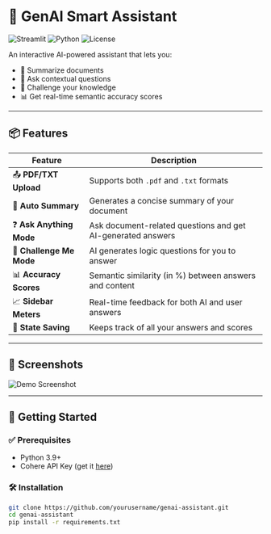 # 🤖 GenAI Smart Assistant

![Streamlit](https://img.shields.io/badge/Built%20With-Streamlit-red?style=flat&logo=streamlit)
![Python](https://img.shields.io/badge/Python-3.9+-blue.svg)
![License](https://img.shields.io/badge/License-MIT-green.svg)

An interactive AI-powered assistant that lets you:
- 📝 Summarize documents
- 💬 Ask contextual questions
- 🎯 Challenge your knowledge
- 📊 Get real-time semantic accuracy scores

---

## 📦 Features

| Feature | Description |
|--------|-------------|
| 📤 **PDF/TXT Upload** | Supports both `.pdf` and `.txt` formats |
| 🧠 **Auto Summary** | Generates a concise summary of your document |
| ❓ **Ask Anything Mode** | Ask document-related questions and get AI-generated answers |
| 🎯 **Challenge Me Mode** | AI generates logic questions for you to answer |
| 📊 **Accuracy Scores** | Semantic similarity (in %) between answers and content |
| 📈 **Sidebar Meters** | Real-time feedback for both AI and user answers |
| 💾 **State Saving** | Keeps track of all your answers and scores |

---

## 📸 Screenshots

![Demo Screenshot](https://drive.google.com/file/d/15zlCTepHR8V07R3DNNuk2XUA8vYHyZAi/view?usp=sharing)

---

## 🚀 Getting Started

### ✅ Prerequisites

- Python 3.9+
- Cohere API Key (get it [here](https://dashboard.cohere.com/api-keys))

### 🛠️ Installation

```bash
git clone https://github.com/yourusername/genai-assistant.git
cd genai-assistant
pip install -r requirements.txt
